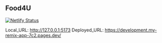 ## Food4U


[![Netlify Status](https://api.netlify.com/api/v1/badges/e24cb77b-2ea3-42eb-884f-4a19ecc4cc63/deploy-status)](https://app.netlify.com/sites/thefoodproject/deploys)


Local_URL: http://127.0.0.1:5173
Deployed_URL: https://development.my-remix-app-7c2.pages.dev/